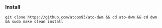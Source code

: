 ### Install
`git clone https://github.com/atops93/ato-dwm && cd ato-dwm && cd dwm && sudo make clean install`
